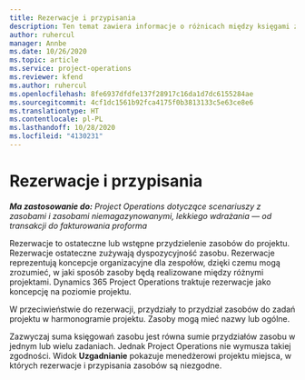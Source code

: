 ```yaml
---
title: Rezerwacje i przypisania
description: Ten temat zawiera informacje o różnicach między księgami zasobów a przydziałami zasobów.
author: ruhercul
manager: Annbe
ms.date: 10/26/2020
ms.topic: article
ms.service: project-operations
ms.reviewer: kfend
ms.author: ruhercul
ms.openlocfilehash: 8fe6937dfdfe137f28917c16da1d7dc6155284ae
ms.sourcegitcommit: 4cf1dc1561b92fca4175f0b3813133c5e63ce8e6
ms.translationtype: HT
ms.contentlocale: pl-PL
ms.lasthandoff: 10/28/2020
ms.locfileid: "4130231"
---
```

# <a name="bookings-vs-assignments"></a>Rezerwacje i przypisania

_**Ma zastosowanie do:** Project Operations dotyczące scenariuszy z zasobami i zasobami niemagazynowanymi, lekkiego wdrażania — od transakcji do fakturowania proforma_

Rezerwacje to ostateczne lub wstępne przydzielenie zasobów do projektu. Rezerwacje ostateczne zużywają dyspozycyjność zasobu. Rezerwacje reprezentują koncepcje organizacyjne dla zespołów, dzięki czemu mogą zrozumieć, w jaki sposób zasoby będą realizowane między różnymi projektami. Dynamics 365 Project Operations traktuje rezerwacje jako koncepcję na poziomie projektu. 

W przeciwieństwie do rezerwacji, przydziały to przydział zasobów do zadań projektu w harmonogramie projektu. Zasoby mogą mieć nazwy lub ogólne. 

Zazwyczaj suma księgowań zasobu jest równa sumie przydziałów zasobu w jednym lub wielu zadaniach. Jednak Project Operations nie wymusza takiej zgodności. Widok **Uzgadnianie** pokazuje menedżerowi projektu miejsca, w których rezerwacje i przypisania zasobów są niezgodne.
